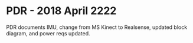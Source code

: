 # PDR - 2018 April 2222
PDR documents IMU, change from MS Kinect to Realsense, updated block diagram, and power
reqs updated.
